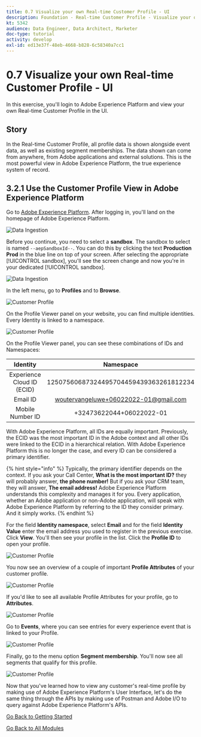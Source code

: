```yaml
---
title: 0.7 Visualize your own Real-time Customer Profile - UI
description: Foundation - Real-time Customer Profile - Visualize your own Real-time Customer Profile - UI
kt: 5342
audience: Data Engineer, Data Architect, Marketer
doc-type: tutorial
activity: develop
exl-id: ed13e37f-48eb-4668-b828-6c58340a7cc1
---
```

# 0.7 Visualize your own Real-time Customer Profile - UI

In this exercise, you'll login to Adobe Experience Platform and view your own Real-time Customer Profile in the UI.
 
## Story

In the Real-time Customer Profile, all profile data is shown alongside event data, as well as existing segment memberships. The data shown can come from anywhere, from Adobe applications and external solutions. This is the most powerful view in Adobe Experience Platform, the true experience system of record.

## 3.2.1 Use the Customer Profile View in Adobe Experience Platform

Go to [Adobe Experience Platform](https://experience.adobe.com/platform). After logging in, you'll land on the homepage of Adobe Experience Platform.

![Data Ingestion](.images/home.png)

Before you continue, you need to select a **sandbox**. The sandbox to select is named ``--aepSandboxId--``. You can do this by clicking the text **Production Prod** in the blue line on top of your screen. After selecting the appropriate [!UICONTROL sandbox], you'll see the screen change and now you're in your dedicated [!UICONTROL sandbox].

![Data Ingestion](./images/sb1.png)

In the left menu, go to **Profiles** and to **Browse**.

![Customer Profile](./images/homemenu.png)

On the Profile Viewer panel on your website, you can find multiple identities. Every Identity is linked to a namespace. 

![Customer Profile](./images/identities.png)

On the Profile Viewer panel, you can see these combinations of IDs and Namespaces:

| Identity     | Namespace       |
|:-------------:| :---------------:|
| Experience Cloud ID (ECID)          | 12507560687324495704459439363261812234 |
| Email ID          | woutervangeluwe+06022022-01@gmail.com|
| Mobile Number ID          | +32473622044+06022022-01|

With Adobe Experience Platform, all IDs are equally important. Previously, the ECID was the most important ID in the Adobe context and all other IDs were linked to the ECID in a hierarchical relation. With Adobe Experience Platform this is no longer the case, and every ID can be considered a primary identifier. 

{% hint style="info" %}
Typically, the primary identifier depends on the context. If you ask your Call Center, **What is the most important ID?** they will probably answer, **the phone number!** But if you ask your CRM team, they will answer, **The email address!**  Adobe Experience Platform understands this complexity and manages it for you. Every application, whether an Adobe application or non-Adobe application, will speak with Adobe Experience Platform by referring to the ID they consider primary. And it simply works.
{% endhint %}

For the field **Identity namespace**, select **Email** and for the field **Identity Value** enter the email address you used to register in the previous exercise. Click **View**. You'll then see your profile in the list. Click the **Profile ID** to open your profile.

![Customer Profile](./images/popupecid.png)

You now see an overview of a couple of important **Profile Attributes** of your customer profile.

![Customer Profile](./images/profile.png)

If you'd like to see all available Profile Attributes for your profile, go to **Attributes**.

![Customer Profile](./images/profilattr.png)

Go to **Events**, where you can see entries for every experience event that is linked to your Profile.    

![Customer Profile](./images/profileee.png)

Finally, go to the menu option **Segment membership**. You'll now see all segments that qualify for this profile.

![Customer Profile](./images/profileseg.png)

Now that you've learned how to view any customer's real-time profile by making use of Adobe Experience Platform's User Interface, let's do the same thing through the APIs by making use of Postman and Adobe I/O to query against Adobe Experience Platform's APIs.

[Go Back to Getting Started](getting-started.md)

[Go Back to All Modules](./)
